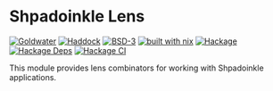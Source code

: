 # Shpadoinkle Lens

[![Goldwater](https://gitlab.com/platonic/shpadoinkle/badges/master/pipeline.svg)](https://gitlab.com/platonic/shpadoinkle)
[![Haddock](https://img.shields.io/badge/haddock-master-informational)](https://shpadoinkle.org/lens)
[![BSD-3](https://img.shields.io/badge/License-BSD%203--Clause-blue.svg)](https://opensource.org/licenses/BSD-3-Clause)
[![built with nix](https://img.shields.io/badge/built%20with-nix-41439a)](https://builtwithnix.org)
[![Hackage](https://img.shields.io/hackage/v/Shpadoinkle-lens.svg)](https://hackage.haskell.org/package/Shpadoinkle-lens)
[![Hackage Deps](https://img.shields.io/hackage-deps/v/Shpadoinkle-lens.svg)](http://packdeps.haskellers.com/reverse/Shpadoinkle-lens)
[![Hackage CI](https://matrix.hackage.haskell.org/api/v2/packages/Shpadoinkle-lens/badge)](https://matrix.hackage.haskell.org/#/package/Shpadoinkle-lens)

This module provides lens combinators for working with Shpadoinkle applications.
